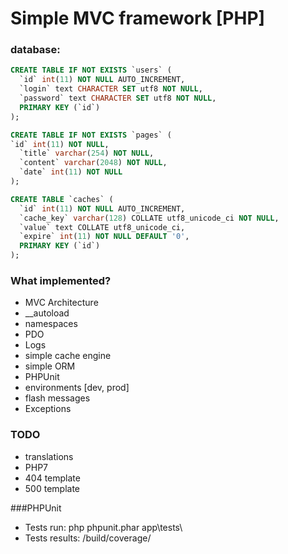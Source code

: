 # Simple MVC framework [PHP]

### database:
```sql
CREATE TABLE IF NOT EXISTS `users` (
  `id` int(11) NOT NULL AUTO_INCREMENT,
  `login` text CHARACTER SET utf8 NOT NULL,
  `password` text CHARACTER SET utf8 NOT NULL,
  PRIMARY KEY (`id`)
);

CREATE TABLE IF NOT EXISTS `pages` (
`id` int(11) NOT NULL,
  `title` varchar(254) NOT NULL,
  `content` varchar(2048) NOT NULL,
  `date` int(11) NOT NULL
);

CREATE TABLE `caches` (
  `id` int(11) NOT NULL AUTO_INCREMENT,
  `cache_key` varchar(128) COLLATE utf8_unicode_ci NOT NULL,
  `value` text COLLATE utf8_unicode_ci,
  `expire` int(11) NOT NULL DEFAULT '0',
  PRIMARY KEY (`id`)
);
```

### What implemented? 
- MVC Architecture
- __autoload
- namespaces
- PDO
- Logs
- simple cache engine
- simple ORM
- PHPUnit
- environments [dev, prod]
- flash messages
- Exceptions

### TODO 
- translations
- PHP7
- 404 template
- 500 template 

###PHPUnit
- Tests run: php phpunit.phar app\tests\
- Tests results: /build/coverage/